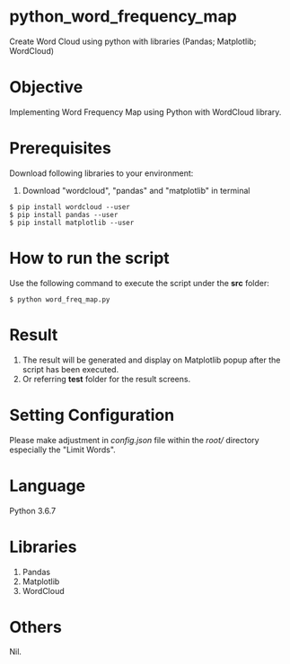 # python_word_frequency_map
Create Word Cloud using python with libraries (Pandas; Matplotlib; WordCloud)

# Objective
Implementing Word Frequency Map using Python with WordCloud library.

# Prerequisites
Download following libraries to your environment:

  1. Download "wordcloud", "pandas" and "matplotlib" in terminal
```
$ pip install wordcloud --user
$ pip install pandas --user
$ pip install matplotlib --user
```

# How to run the script
Use the following command to execute the script under the **src** folder:
```
$ python word_freq_map.py
```

# Result
  1. The result will be generated and display on Matplotlib popup after the script has been executed.
  2. Or referring **test** folder for the result screens.

# Setting Configuration
Please make adjustment in _config.json_ file within the *root/* directory especially the "Limit Words".

# Language
Python 3.6.7

# Libraries
  1. Pandas
  2. Matplotlib
  3. WordCloud

# Others
Nil.
